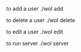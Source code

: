 

to add a user
    ./wol add <username> <password>

to delete a user
    ./wol delete <username>
    
to edit a user
    ./wol edit <username> <password>
    
to run server
    ./wol server
